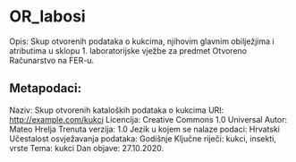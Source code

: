 # OR_labosi
Opis: Skup otvorenih podataka o kukcima, njihovim glavnim obilježjima i atributima u sklopu 1. laboratorijske vježbe za predmet Otvoreno Računarstvo na FER-u.

## Metapodaci:
Naziv: Skup otvorenih kataloških podataka o kukcima
URI: http://example.com/kukci
Licencija: Creative Commons 1.0 Universal
Autor: Mateo Hrelja
Trenuta verzija: 1.0
Jezik u kojem se nalaze podaci: Hrvatski
Učestalost osvježavanja podataka: Godišnje
Ključne riječi: kukci, insekti, vrste
Tema: kukci
Dan objave: 27.10.2020.